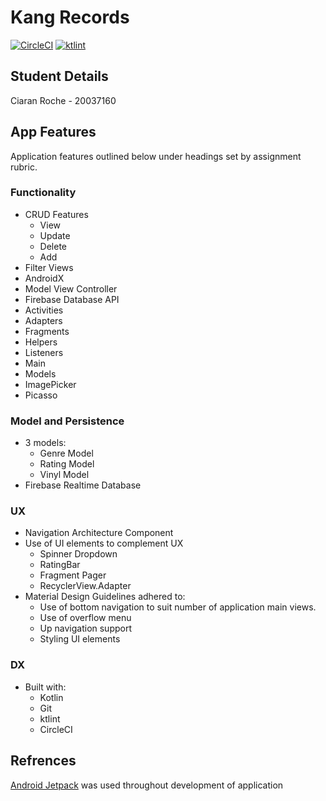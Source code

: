 # Kang Records
[![CircleCI](https://circleci.com/gh/ciaranRoche/kang.svg?style=svg)](https://circleci.com/gh/ciaranRoche/kang)
[![ktlint](https://img.shields.io/badge/code%20style-%E2%9D%A4-FF4081.svg)](https://ktlint.github.io/)

## Student Details
Ciaran Roche - 20037160

## App Features
Application features outlined below under headings set by assignment rubric.
### Functionality
- CRUD Features
  - View
  - Update
  - Delete
  - Add 
- Filter Views
- AndroidX
- Model View Controller
- Firebase Database API
- Activities
- Adapters
- Fragments
- Helpers
- Listeners
- Main
- Models
- ImagePicker
- Picasso

### Model and Persistence
- 3 models:
  - Genre Model
  - Rating Model
  - Vinyl Model
- Firebase Realtime Database

### UX
- Navigation Architecture Component
- Use of UI elements to complement UX
  - Spinner Dropdown
  - RatingBar
  - Fragment Pager
  - RecyclerView.Adapter
- Material Design Guidelines adhered to:
  - Use of bottom navigation to suit number of application main views.
  - Use of overflow menu
  - Up navigation support
  - Styling UI elements

### DX
- Built with:
  - Kotlin
  - Git 
  - ktlint 
  - CircleCI 

## Refrences
[Android Jetpack](https://developer.android.com/jetpack/) was used throughout development of application
